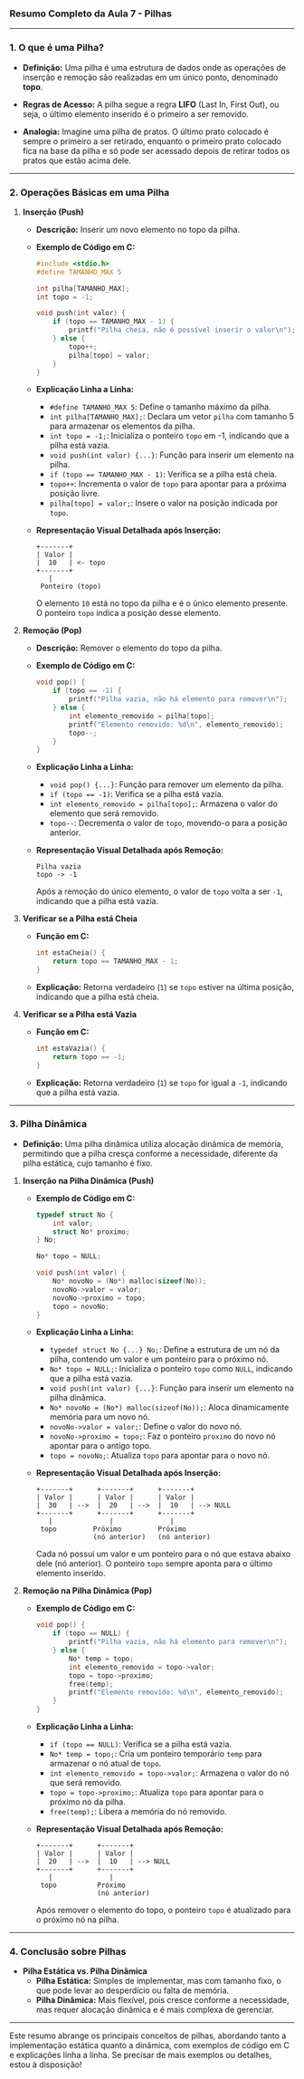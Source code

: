 ### **Resumo Completo da Aula 7 - Pilhas**

---

### **1. O que é uma Pilha?**

- **Definição:** Uma pilha é uma estrutura de dados onde as operações de inserção e remoção são realizadas em um único ponto, denominado **topo**.
- **Regras de Acesso:** A pilha segue a regra **LIFO** (Last In, First Out), ou seja, o último elemento inserido é o primeiro a ser removido.

- **Analogia:** Imagine uma pilha de pratos. O último prato colocado é sempre o primeiro a ser retirado, enquanto o primeiro prato colocado fica na base da pilha e só pode ser acessado depois de retirar todos os pratos que estão acima dele.

---

### **2. Operações Básicas em uma Pilha**

1. **Inserção (Push)**
   - **Descrição:** Inserir um novo elemento no topo da pilha.
   - **Exemplo de Código em C:**
     ```c
     #include <stdio.h>
     #define TAMANHO_MAX 5

     int pilha[TAMANHO_MAX];
     int topo = -1;

     void push(int valor) {
         if (topo == TAMANHO_MAX - 1) {
             printf("Pilha cheia, não é possível inserir o valor\n");
         } else {
             topo++;
             pilha[topo] = valor;
         }
     }
     ```
   - **Explicação Linha a Linha:**
     - `#define TAMANHO_MAX 5`: Define o tamanho máximo da pilha.
     - `int pilha[TAMANHO_MAX];`: Declara um vetor `pilha` com tamanho 5 para armazenar os elementos da pilha.
     - `int topo = -1;`: Inicializa o ponteiro `topo` em -1, indicando que a pilha está vazia.
     - `void push(int valor) {...}`: Função para inserir um elemento na pilha.
     - `if (topo == TAMANHO_MAX - 1)`: Verifica se a pilha está cheia.
     - `topo++`: Incrementa o valor de `topo` para apontar para a próxima posição livre.
     - `pilha[topo] = valor;`: Insere o valor na posição indicada por `topo`.

   - **Representação Visual Detalhada após Inserção:**
     ```
     +-------+
     | Valor |
     |  10   | <- topo
     +-------+
        |
      Ponteiro (topo)
     ```
     O elemento `10` está no topo da pilha e é o único elemento presente. O ponteiro `topo` indica a posição desse elemento.

2. **Remoção (Pop)**
   - **Descrição:** Remover o elemento do topo da pilha.
   - **Exemplo de Código em C:**
     ```c
     void pop() {
         if (topo == -1) {
             printf("Pilha vazia, não há elemento para remover\n");
         } else {
             int elemento_removido = pilha[topo];
             printf("Elemento removido: %d\n", elemento_removido);
             topo--;
         }
     }
     ```
   - **Explicação Linha a Linha:**
     - `void pop() {...}`: Função para remover um elemento da pilha.
     - `if (topo == -1)`: Verifica se a pilha está vazia.
     - `int elemento_removido = pilha[topo];`: Armazena o valor do elemento que será removido.
     - `topo--`: Decrementa o valor de `topo`, movendo-o para a posição anterior.

   - **Representação Visual Detalhada após Remoção:**
     ```
     Pilha vazia
     topo -> -1
     ```
     Após a remoção do único elemento, o valor de `topo` volta a ser `-1`, indicando que a pilha está vazia.

3. **Verificar se a Pilha está Cheia**
   - **Função em C:**
     ```c
     int estaCheia() {
         return topo == TAMANHO_MAX - 1;
     }
     ```
   - **Explicação:** Retorna verdadeiro (`1`) se `topo` estiver na última posição, indicando que a pilha está cheia.

4. **Verificar se a Pilha está Vazia**
   - **Função em C:**
     ```c
     int estaVazia() {
         return topo == -1;
     }
     ```
   - **Explicação:** Retorna verdadeiro (`1`) se `topo` for igual a `-1`, indicando que a pilha está vazia.

---

### **3. Pilha Dinâmica**

- **Definição:** Uma pilha dinâmica utiliza alocação dinâmica de memória, permitindo que a pilha cresça conforme a necessidade, diferente da pilha estática, cujo tamanho é fixo.

1. **Inserção na Pilha Dinâmica (Push)**
   - **Exemplo de Código em C:**
     ```c
     typedef struct No {
         int valor;
         struct No* proximo;
     } No;

     No* topo = NULL;

     void push(int valor) {
         No* novoNo = (No*) malloc(sizeof(No));
         novoNo->valor = valor;
         novoNo->proximo = topo;
         topo = novoNo;
     }
     ```
   - **Explicação Linha a Linha:**
     - `typedef struct No {...} No;`: Define a estrutura de um nó da pilha, contendo um valor e um ponteiro para o próximo nó.
     - `No* topo = NULL;`: Inicializa o ponteiro `topo` como `NULL`, indicando que a pilha está vazia.
     - `void push(int valor) {...}`: Função para inserir um elemento na pilha dinâmica.
     - `No* novoNo = (No*) malloc(sizeof(No));`: Aloca dinamicamente memória para um novo nó.
     - `novoNo->valor = valor;`: Define o valor do novo nó.
     - `novoNo->proximo = topo;`: Faz o ponteiro `proximo` do novo nó apontar para o antigo topo.
     - `topo = novoNo;`: Atualiza `topo` para apontar para o novo nó.

   - **Representação Visual Detalhada após Inserção:**
     ```
     +-------+      +-------+      +-------+
     | Valor |      | Valor |      | Valor |
     |  30   | -->  |  20   | -->  |  10   | --> NULL
     +-------+      +-------+      +-------+
        |              |              |
      topo         Próximo         Próximo
                   (nó anterior)   (nó anterior)
     ```
     Cada nó possui um valor e um ponteiro para o nó que estava abaixo dele (nó anterior). O ponteiro `topo` sempre aponta para o último elemento inserido.

2. **Remoção na Pilha Dinâmica (Pop)**
   - **Exemplo de Código em C:**
     ```c
     void pop() {
         if (topo == NULL) {
             printf("Pilha vazia, não há elemento para remover\n");
         } else {
             No* temp = topo;
             int elemento_removido = topo->valor;
             topo = topo->proximo;
             free(temp);
             printf("Elemento removido: %d\n", elemento_removido);
         }
     }
     ```
   - **Explicação Linha a Linha:**
     - `if (topo == NULL)`: Verifica se a pilha está vazia.
     - `No* temp = topo;`: Cria um ponteiro temporário `temp` para armazenar o nó atual de `topo`.
     - `int elemento_removido = topo->valor;`: Armazena o valor do nó que será removido.
     - `topo = topo->proximo;`: Atualiza `topo` para apontar para o próximo nó da pilha.
     - `free(temp);`: Libera a memória do nó removido.

   - **Representação Visual Detalhada após Remoção:**
     ```
     +-------+      +-------+
     | Valor |      | Valor |
     |  20   | -->  |  10   | --> NULL
     +-------+      +-------+
        |              |
      topo          Próximo
                    (nó anterior)
     ```
     Após remover o elemento do topo, o ponteiro `topo` é atualizado para o próximo nó na pilha.

---

### **4. Conclusão sobre Pilhas**

- **Pilha Estática vs. Pilha Dinâmica**
  - **Pilha Estática:** Simples de implementar, mas com tamanho fixo, o que pode levar ao desperdício ou falta de memória.
  - **Pilha Dinâmica:** Mais flexível, pois cresce conforme a necessidade, mas requer alocação dinâmica e é mais complexa de gerenciar.

---

Este resumo abrange os principais conceitos de pilhas, abordando tanto a implementação estática quanto a dinâmica, com exemplos de código em C e explicações linha a linha. Se precisar de mais exemplos ou detalhes, estou à disposição!

